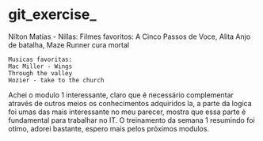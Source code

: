 # git_exercise_

Nilton Matias - Nillas:
    Filmes favoritos: 
   A Cinco Passos de Voce, Alita Anjo de batalha, Maze Runner cura mortal

    Musicas favoritas:
    Mac Miller - Wings
    Through the valley
    Hozier - take to the church

Achei o modulo 1 interessante, claro que é necessário complementar através de outros meios os conhecimentos adquiridos la, a parte da logica foi umas das mais interessante no meu parecer, mostra que essa parte é fundamental para trabalhar no IT.
O treinamento da semana 1 resumindo foi otimo, adorei bastante, espero mais pelos próximos modulos.